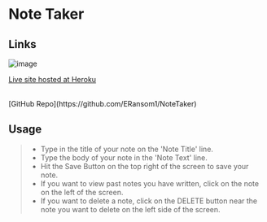 # Note Taker

## Links

![image](https://user-images.githubusercontent.com/95004183/169426839-0ce3a6dd-86d0-4edb-9870-0c760df07a4c.png)

[Live site hosted at Heroku](https://app-note-taker-2022.herokuapp.com)

<br>
[GitHub Repo](https://github.com/ERansom1/NoteTaker)


## Usage

>- Type in the title of your note on the 'Note Title' line.  
>- Type the body of your note in the 'Note Text' line.  
>- Hit the Save Button on the top right of the screen to save your note.  
>- If you want to view past notes you have written, click on the note on the left of the screen.  
>- If you want to delete a note, click on the DELETE button near the note you want to delete on the left side of the screen.  

<br>
<br>


<br>

